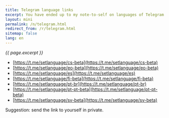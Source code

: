 ```yaml
---
title: Telegram language links
excerpt: You have ended up to my note-to-self on languages of Telegram that I care about (as /setlanguage/xx[<-beta>] is so difficult to remember)?
layout: mini
permalink: /n/telegram.html
redirect_from: /r/telegram.html
sitemap: false
lang: en
---
```


_{{ page.excerpt }}_

- [https://t.me/setlanguage/cs-beta](https://t.me/setlanguage/cs-beta)
- [https://t.me/setlanguage/eo-beta](https://t.me/setlanguage/eo-beta)
- [https://t.me/setlanguage/es](https://t.me/setlanguage/es)
- [https://t.me/setlanguage/fi-beta](https://t.me/setlanguage/fi-beta)
- [https://t.me/setlanguage/pt-br](https://t.me/setlanguage/pt-br)
- [https://t.me/setlanguage/pt-pt-beta](https://t.me/setlanguage/pt-pt-beta)
- [https://t.me/setlanguage/sv-beta](https://t.me/setlanguage/sv-beta)

Suggestion: send the link to yourself in private.

<!--

---

Now it's also note to self on themes that I like

- Desktop: https://t.me/addtheme/sempiternal
- Android: https://t.me/pbThemes/238 (C04)
- iOS: https://t.me/addtheme/abtheme

These may be mobile-only

- Red AMOLED https://t.me/addtheme/abtred
- https://t.me/addtheme/DefinitelyPurple
-->
